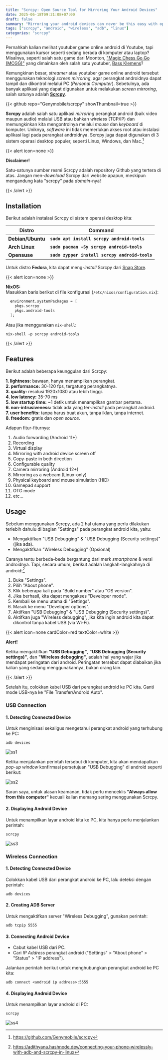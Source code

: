 ```yaml
---
title: "Scrcpy: Open Source Tool for Mirroring Your Android Devices"
date: 2025-06-18T09:21:08+07:00
draft: false
summary: "Mirroring your android devices can never be this easy with open source tool: Scrcpy"
tags: ["scrcpy", "android", "wireless", "adb", "linux"]
categories: "scrcpy"
---
```


Pernahkah kalian melihat youtuber game online android di Youtube, tapi menggunakan kursor seperti sedang berada di komputer atau laptop? Misalnya, seperti salah satu game dari Moonton, ["Magic Chess Go Go (MCGG)"](https://play.mc-gogo.com/) yang dimainkan oleh salah satu youtuber, [Bass Klemens](https://www.youtube.com/@bassklemens)?

Kemungkinan besar, _streamer_ atau youtuber game online android tersebut menggunakan teknologi _screen mirroring_, agar perangkat androidnya dapat tampil dan dikontrol melalui PC (_Personal Computer_). Sebetulnya, ada banyak aplikasi yang dapat digunakan untuk melakukan _screen mirroring_, salah satunya adalah [**Scrcpy**](https://github.com/Genymobile/scrcpy). 

{{< github repo="Genymobile/scrcpy" showThumbnail=true >}}

**Scrcpy** adalah salah satu aplikasi _mirroring_ perangkat android (baik video maupun audio) melalui USB atau bahkan _wireless_ (TCP/IP) dan memungkinkan kita mengontrolnya melalui _mouse_ dan _keyboard_ di komputer. Uniknya, _software_ ini tidak memerlukan akses root atau instalasi aplikasi lagi pada perangkat androidnya. Scrcpy juga dapat digunakan di 3 sistem operasi desktop populer, seperti Linux, Windows, dan Mac.[^1]  

{{< alert icon=none >}}

**Disclaimer!**

Satu-satunya sumber resmi Scrcpy adalah repository Github yang tertera di atas. Jangan men-_download_ Scrcpy dari website apapun, meskipun mengandung kata "scrcpy" pada _domain_-nya!

{{< /alert >}}

## Installation

Berikut adalah instalasi Scrcpy di sistem operasi desktop kita:

|       Distro      |                  Command                                   |
|       ---         |                   ---                                      |
| **Debian/Ubuntu** | **`sudo apt install scrcpy android-tools`**                |
| **Arch Linux**    | **`sudo pacman -Sy scrcpy android-tools`**                 |
| **Opensuse**      | **`sudo zypper install scrcpy android-tools`**             |

Untuk distro **Fedora**, kita dapat meng-_install_ Scrcpy dari [Snap Store](https://snapcraft.io/scrcpy).

{{< alert icon=none >}}

**NixOS:**  
Masukkan baris berikut di file konfigurasi (`/etc/nixos/configuration.nix`):

```nix
  environment.systemPackages = [
    pkgs.scrcpy
    pkgs.android-tools
  ];
```

Atau jika menggunakan `nix-shell`:

```shell
nix-shell -p scrcpy android-tools
```

{{< /alert >}}

## Features

Berikut adalah beberapa keunggulan dari Scrcpy:

**1. lightness:** bawaan, hanya menampilkan perangkat.  
**2. performance:** 30-120 fps, tergatung perangkatnya.  
**3. quality:** resolusi 1920x1080 atau lebih tinggi.  
**4. low latency:** 35-70 ms  
**5. low startup time:** ~1 detik untuk menampilkan gambar pertama.  
**6. non-intrusiveness:** tidak ada yang ter-_install_ pada perangkat android.  
**7. user benefits:** tanpa harus buat akun, tanpa iklan, tanpa internet.  
**8. freedom:** gratis dan _open source_.  

Adapun fitur-fiturnya:

1. Audio forwarding (Android 11+)
2. Recording
3. Virtual display
4. Mirroring with android device screen off
5. Copy-paste in both direction
6. Configurable quality
7. Camera mirroring (Android 12+)
8. Mirroring as a webcam (Linux-only)
9. Physical keyboard and mouse simulation (HID)
10. Gamepad support
11. OTG mode
12. etc...

## Usage

Sebelum menggunakan Scrcpy, ada 2 hal utama yang perlu dilakukan terlebih dahulu di bagian "Settings" pada perangkat android kita, yaitu:
- Mengaktifkan "USB Debugging" & "USB Debugging (Security settings)" (jika ada).
- Mengaktifkan "Wireless Debugging" (Opsional)

Caranya tentu berbeda-beda bergantung dari merk _smartphone_ & versi androidnya. Tapi, secara umum, berikut adalah langkah-langkahnya di android:[^2]

1. Buka "Settings".
2. Pilih "About phone".
3. Klik beberapa kali pada "Build number" atau "OS version".
4. Jika berhasil, kita dapat mengakses "Developer mode".
5. Kembali ke menu utama di "Settings".
6. Masuk ke menu "Developer options".
7. Aktifkan "USB Debugging" & "USB Debugging (Security settings)".
8. Aktifkan juga "Wireless debugging", jika kita ingin android kita dapat dikontrol tanpa kabel USB (via Wi-Fi).

{{< alert icon=none cardColor=red textColor=white >}}

**Alert!**

Ketika mengaktifkan **"USB Debugging"**, **"USB Debugging (Security settings)"**, dan **"Wireless debugging"**, adalah hal yang wajar jika mendapat peringatan dari android. Peringatan tersebut dapat diabaikan jika kalian yang sedang menggunakannya, bukan orang lain.

{{< /alert >}}

Setelah itu, colokkan kabel USB dari perangkat android ke PC kita. Ganti mode USB-nya ke "File Transfer/Android Auto".

### USB Connection

#### 1. Detecting Connected Device

Untuk menginisasi sekaligus mengetahui perangkat android yang terhubung ke PC:

```shell
adb devices
```

![ss1](/scrcpy/ss1.png "adb devices")

Ketika menjalankan perintah tersebut di komputer, kita akan mendapatkan _pop-up window_ konfirmasi persetujuan "USB Debugging" di android seperti berikut:

![ss2](/scrcpy/ss2.png "USB debugging confirmation")

Saran saya, untuk alasan keamanan, tidak perlu menceklis **"Always allow from this computer"** kecuali kalian memang sering menggunakan Scrcpy.

#### 2. Displaying Android Device

Untuk menampilkan layar android kita ke PC, kita hanya perlu menjalankan perintah:

```shell
scrcpy
```

![ss3](/scrcpy/ss3.png "scrcpy via USB")

### Wireless Connection

#### 1. Detecting Connected Device

Colokkan kabel USB dari perangkat android ke PC, lalu deteksi dengan perintah:

```shell
adb devices
```

#### 2. Creating ADB Server

Untuk mengaktifkan server "Wireless Debugging", gunakan perintah:

```shell
adb tcpip 5555
```

#### 3. Connecting Android Device

- Cabut kabel USB dari PC.  
- Cari _IP Address_ perangkat android ("Settings" > "About phone" > "Status" > "IP address").

Jalankan perintah berikut untuk menghubungkan perangkat android ke PC kita:

```shell
adb connect <android ip address>:5555
```

#### 4. Displaying Android Device

Untuk menampilkan layar android di PC:

```shell
scrcpy
```

![ss4](/scrcpy/ss4.png "scrcpy via wireless")



[^1]: https://github.com/Genymobile/scrcpy
[^2]: https://adithyana.hashnode.dev/connecting-your-phone-wirelessly-with-adb-and-scrcpy-in-linux